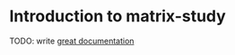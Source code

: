# Introduction to matrix-study

TODO: write [great documentation](http://jacobian.org/writing/what-to-write/)

